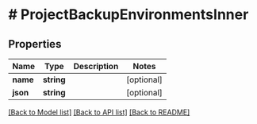 # # ProjectBackupEnvironmentsInner

## Properties

Name | Type | Description | Notes
------------ | ------------- | ------------- | -------------
**name** | **string** |  | [optional]
**json** | **string** |  | [optional]

[[Back to Model list]](../../README.md#models) [[Back to API list]](../../README.md#endpoints) [[Back to README]](../../README.md)
